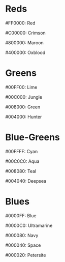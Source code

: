 # Reds
#FF0000: Red

#C00000: Crimson

#800000: Maroon

#400000: Oxblood


# Greens
#00FF00: Lime

#00C000: Jungle

#008000: Green

#004000: Hunter


# Blue-Greens
#00FFFF: Cyan

#00C0C0: Aqua

#008080: Teal

#004040: Deepsea

# Blues
#0000FF: Blue

#0000C0: Ultramarine

#000080: Navy

#000040: Space

#000020: Petersite
